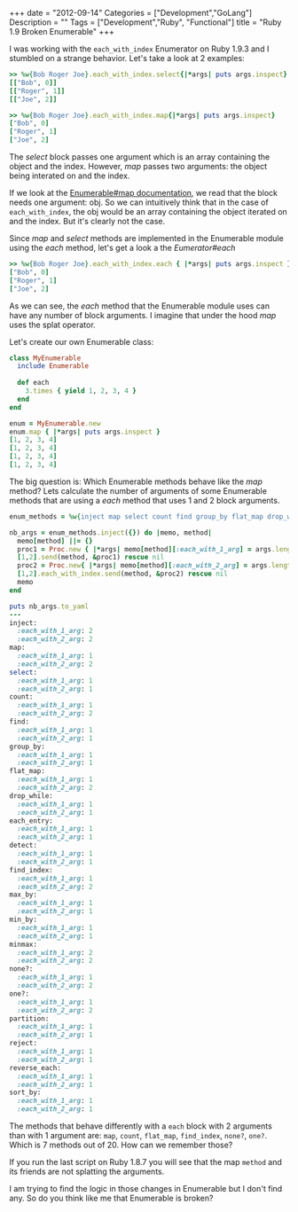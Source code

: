 +++
date = "2012-09-14"
Categories = ["Development","GoLang"]
Description = ""
Tags = ["Development","Ruby", "Functional"]
title = "Ruby 1.9 Broken Enumerable"
+++

I was working with the `each_with_index` Enumerator on Ruby 1.9.3 and I stumbled on a strange behavior.
Let's take a look at 2 examples:

```ruby
>> %w{Bob Roger Joe}.each_with_index.select{|*args| puts args.inspect}
[["Bob", 0]]
[["Roger", 1]]
[["Joe", 2]]
```

```ruby
>> %w{Bob Roger Joe}.each_with_index.map{|*args| puts args.inspect}
["Bob", 0]
["Roger", 1]
["Joe", 2]
```

The _select_ block passes one argument which is an array containing the object and the index. However, _map_ passes two arguments: the object being interated on and the index. 

If we look at the [Enumerable#map documentation](http://ruby-doc.org/core-1.9.3/Enumerable.html#method-i-map), we read that the block needs one argument: obj. So we can intuitively think that in the case of `each_with_index`, the obj would be an array containing the object iterated on and the index. But it's clearly not the case.

Since _map_ and _select_ methods are implemented in the Enumerable module using the _each_ method, let's get a look a the _Eumerator#each_ 

```ruby
>> %w{Bob Roger Joe}.each_with_index.each { |*args| puts args.inspect }
["Bob", 0]
["Roger", 1]
["Joe", 2]
```

As we can see, the _each_ method that the Enumerable module uses can have any number of block arguments. I imagine that under the hood _map_ uses the splat operator.

Let's create our own Enumerable class:
```ruby
class MyEnumerable
  include Enumerable
  
  def each
    3.times { yield 1, 2, 3, 4 }
  end
end

enum = MyEnumerable.new
enum.map { |*args| puts args.inspect }
[1, 2, 3, 4]
[1, 2, 3, 4]
[1, 2, 3, 4]
[1, 2, 3, 4]
```

The big question is: Which Enumerable methods behave like the _map_ method? Lets calculate the number of arguments of some Enumerable methods that are using a _each_ method that uses 1 and 2 block arguments.

```ruby
enum_methods = %w{inject map select count find group_by flat_map drop_while each_entry detect find_index max_by min_by minmax none? one? partition reject reverse_each sort_by}

nb_args = enum_methods.inject({}) do |memo, method|
  memo[method] ||= {}
  proc1 = Proc.new { |*args| memo[method][:each_with_1_arg] = args.length }
  [1,2].send(method, &proc1) rescue nil
  proc2 = Proc.new{ |*args| memo[method][:each_with_2_arg] = args.length }
  [1,2].each_with_index.send(method, &proc2) rescue nil
  memo
end

puts nb_args.to_yaml
---
inject:
  :each_with_1_arg: 2
  :each_with_2_arg: 2
map:
  :each_with_1_arg: 1
  :each_with_2_arg: 2
select:
  :each_with_1_arg: 1
  :each_with_2_arg: 1
count:
  :each_with_1_arg: 1
  :each_with_2_arg: 2
find:
  :each_with_1_arg: 1
  :each_with_2_arg: 1
group_by:
  :each_with_1_arg: 1
  :each_with_2_arg: 1
flat_map:
  :each_with_1_arg: 1
  :each_with_2_arg: 2
drop_while:
  :each_with_1_arg: 1
  :each_with_2_arg: 1
each_entry:
  :each_with_1_arg: 1
  :each_with_2_arg: 1
detect:
  :each_with_1_arg: 1
  :each_with_2_arg: 1
find_index:
  :each_with_1_arg: 1
  :each_with_2_arg: 2
max_by:
  :each_with_1_arg: 1
  :each_with_2_arg: 1
min_by:
  :each_with_1_arg: 1
  :each_with_2_arg: 1
minmax:
  :each_with_1_arg: 2
  :each_with_2_arg: 2
none?:
  :each_with_1_arg: 1
  :each_with_2_arg: 2
one?:
  :each_with_1_arg: 1
  :each_with_2_arg: 2
partition:
  :each_with_1_arg: 1
  :each_with_2_arg: 1
reject:
  :each_with_1_arg: 1
  :each_with_2_arg: 1
reverse_each:
  :each_with_1_arg: 1
  :each_with_2_arg: 1
sort_by:
  :each_with_1_arg: 1
  :each_with_2_arg: 1
```

The methods that behave differently with a `each` block with 2 arguments than with 1 argument are: `map`, `count`, `flat_map`, `find_index`, `none?`, `one?`. Which is 7 methods out of 20. How can we remember those?

If you run the last script on Ruby 1.8.7 you will see that the map `method` and its friends are not splatting the arguments.

I am trying to find the logic in those changes in Enumerable but I don't find any. So do you think like me that Enumerable is broken? 
